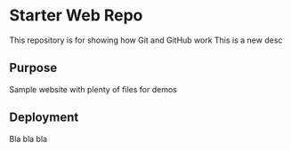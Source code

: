 # Starter Web Repo

This repository is for showing how Git and GitHub work
This is a new desc
## Purpose

Sample website with plenty of files for demos

## Deployment
Bla bla bla